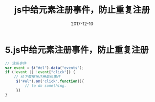 ﻿---
sidebar: auto
title: js中给元素注册事件，防止重复注册
date: 2017-12-10
categories:
 - 前端
tags:
 - js
 - 事件绑定
---

<Copyright link="https://imxiaolong.com/views/frontend/js中给元素注册事件，防止重复注册.html" />

# 5.js中给元素注册事件，防止重复注册

```js
// 注册事件
var event = $("#el").data("events");
if (!event || !event["click"]) {
    // 给下载按钮注册单机事件
     $("#el").on('click',function(){
         // to do something. 
     })
}
```
